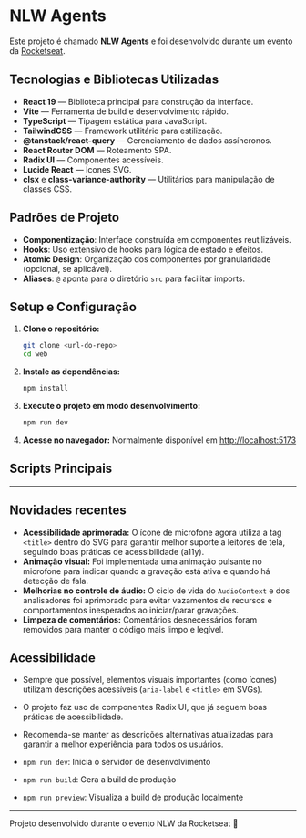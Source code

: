 # NLW Agents

Este projeto é chamado **NLW Agents** e foi desenvolvido durante um evento da [Rocketseat](https://rocketseat.com.br/).

## Tecnologias e Bibliotecas Utilizadas
- **React 19** — Biblioteca principal para construção da interface.
- **Vite** — Ferramenta de build e desenvolvimento rápido.
- **TypeScript** — Tipagem estática para JavaScript.
- **TailwindCSS** — Framework utilitário para estilização.
- **@tanstack/react-query** — Gerenciamento de dados assíncronos.
- **React Router DOM** — Roteamento SPA.
- **Radix UI** — Componentes acessíveis.
- **Lucide React** — Ícones SVG.
- **clsx** e **class-variance-authority** — Utilitários para manipulação de classes CSS.

## Padrões de Projeto
- **Componentização**: Interface construída em componentes reutilizáveis.
- **Hooks**: Uso extensivo de hooks para lógica de estado e efeitos.
- **Atomic Design**: Organização dos componentes por granularidade (opcional, se aplicável).
- **Aliases**: `@` aponta para o diretório `src` para facilitar imports.

## Setup e Configuração

1. **Clone o repositório:**
   ```bash
   git clone <url-do-repo>
   cd web
   ```
2. **Instale as dependências:**
   ```bash
   npm install
   ```
3. **Execute o projeto em modo desenvolvimento:**
   ```bash
   npm run dev
   ```
4. **Acesse no navegador:**
   Normalmente disponível em [http://localhost:5173](http://localhost:5173)

## Scripts Principais

---

## Novidades recentes

- **Acessibilidade aprimorada:** O ícone de microfone agora utiliza a tag `<title>` dentro do SVG para garantir melhor suporte a leitores de tela, seguindo boas práticas de acessibilidade (a11y).
- **Animação visual:** Foi implementada uma animação pulsante no microfone para indicar quando a gravação está ativa e quando há detecção de fala.
- **Melhorias no controle de áudio:** O ciclo de vida do `AudioContext` e dos analisadores foi aprimorado para evitar vazamentos de recursos e comportamentos inesperados ao iniciar/parar gravações.
- **Limpeza de comentários:** Comentários desnecessários foram removidos para manter o código mais limpo e legível.

## Acessibilidade

- Sempre que possível, elementos visuais importantes (como ícones) utilizam descrições acessíveis (`aria-label` e `<title>` em SVGs).
- O projeto faz uso de componentes Radix UI, que já seguem boas práticas de acessibilidade.
- Recomenda-se manter as descrições alternativas atualizadas para garantir a melhor experiência para todos os usuários.

- `npm run dev`: Inicia o servidor de desenvolvimento
- `npm run build`: Gera a build de produção
- `npm run preview`: Visualiza a build de produção localmente

---

Projeto desenvolvido durante o evento NLW da Rocketseat 🚀
